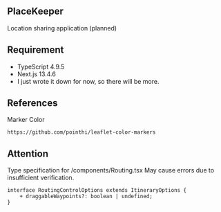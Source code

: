 ## PlaceKeeper

Location sharing application (planned)

## Requirement

-   TypeScript 4.9.5
-   Next.js 13.4.6
-   I just wrote it down for now, so there will be more.

## References

Marker Color

```
https://github.com/pointhi/leaflet-color-markers
```

## Attention

Type specification for /components/Routing.tsx
May cause errors due to insufficient verification.

```
interface RoutingControlOptions extends ItineraryOptions {
    + draggableWaypoints?: boolean | undefined;
}
```
